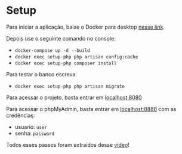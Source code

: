 # Setup

Para iniciar a aplicação, baixe o Docker para desktop [nesse link](https://www.docker.com/products/docker-desktop/).

Depois use o seguinte comando no console:
- `docker-compose up -d --build`
- `docker exec setup-php php artisan config:cache`
- `docker exec setup-php composer install`

Para testar o banco escreva:
- `docker exec setup-php php artisan migrate`

Para acessar o projeto, basta entrar em [localhost:8080]()

Para acessar o phpMyAdmin, basta entrar em [localhost:8888]() com as credências:
- usuario: `user`
- senha: `password`


Todos esses passos foram extraídos desse [video](https://www.youtube.com/watch?v=E4-IfMSZCVc&ab_channel=Jo%C3%A3oLucasXavier)!
